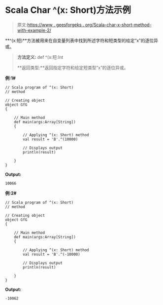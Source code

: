 # Scala Char ^(x: Short)方法示例

> 原文:[https://www . geesforgeks . org/Scala-char-x-short-method-with-example-2/](https://www.geeksforgeeks.org/scala-char-x-short-method-with-example-2/)

**^(x:短)**方法被用来在自变量列表中找到所述字符和短类型的给定“x”的逐位异或。

> **方法定义:** def ^(x:短:Int
> 
> **返回类型:**返回指定字符和给定短类型“x”的逐位异或。

**例:1#**

```
// Scala program of ^(x: Short)
// method

// Creating object
object GfG
{ 

    // Main method
    def main(args:Array[String])
    {

        // Applying ^(x: Short) method 
        val result = 'B'.^(10000)

        // Displays output
        println(result)

    }
} 
```

**Output:**

```
10066

```

**例:2#**

```
// Scala program of ^(x: Short)
// method

// Creating object
object GfG
{ 

    // Main method
    def main(args:Array[String])
    {

        // Applying ^(x: Short) method
        val result = 'B'.^(-10000)

        // Displays output
        println(result)

    }
} 
```

**Output:**

```
-10062

```